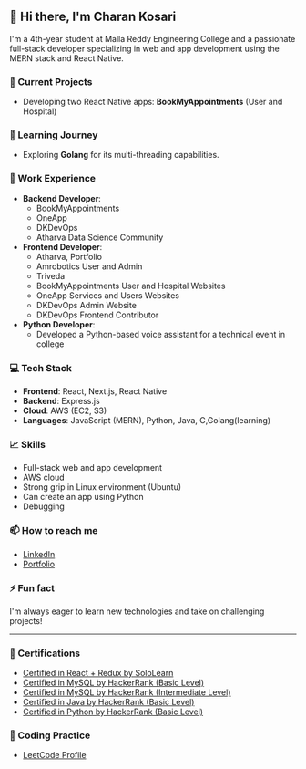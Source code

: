 ## 👋 Hi there, I'm Charan Kosari

I'm a 4th-year student at Malla Reddy Engineering College and a passionate full-stack developer specializing in web and app development using the MERN stack and React Native.

### 🔭 Current Projects
- Developing two React Native apps: **BookMyAppointments** (User and Hospital)

### 🌱 Learning Journey
- Exploring **Golang** for its multi-threading capabilities.

### 💼 Work Experience
- **Backend Developer**:
  - BookMyAppointments
  - OneApp
  - DKDevOps
  - Atharva Data Science Community
- **Frontend Developer**:
  - Atharva, Portfolio
  - Amrobotics User and Admin
  - Triveda
  - BookMyAppointments User and Hospital Websites
  - OneApp Services and Users Websites
  - DKDevOps Admin Website
  - DKDevOps Frontend Contributor
- **Python Developer**:
  - Developed a Python-based voice assistant for a technical event in college

### 💻 Tech Stack
- **Frontend**: React, Next.js, React Native
- **Backend**: Express.js
- **Cloud**: AWS (EC2, S3)
- **Languages**: JavaScript (MERN), Python, Java, C,Golang(learning)

### 📈 Skills
- Full-stack web and app development
- AWS cloud
- Strong grip in Linux environment (Ubuntu)
- Can create an app using Python
- Debugging

### 📫 How to reach me
- [LinkedIn](https://www.linkedin.com/in/shivacharan-kosari-6073bb260/)
- [Portfolio](https://charankosari.netlify.app)

### ⚡ Fun fact
I'm always eager to learn new technologies and take on challenging projects!

---

### 📜 Certifications
- [Certified in React + Redux by SoloLearn](https://www.sololearn.com/certificates/CT-AEOLXRX9)
- [Certified in MySQL by HackerRank (Basic Level)](https://www.hackerrank.com/certificates/2e788deee7ba)
- [Certified in MySQL by HackerRank  (Intermediate Level)](https://www.hackerrank.com/certificates/836c7fbd9206)
- [Certified in Java by HackerRank (Basic Level)](https://www.hackerrank.com/certificates/e0495f6b0fda)
- [Certified in Python by HackerRank (Basic Level)](https://www.hackerrank.com/certificates/5a16b610c304)

### 🧩 Coding Practice
- [LeetCode Profile](https://leetcode.com/u/charan_kosari/)
